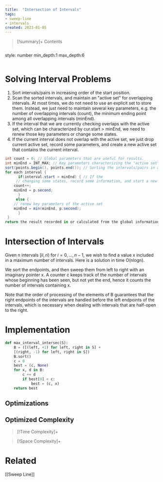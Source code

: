 ```yaml
---
title:  "Intersection of Intervals"
tags:
- sweep-line
- intervals
created: 2023-01-05
---
```


>[!summary]+ Contents
>```toc
style: number
min_depth:1
max_depth:6 
>```

# Solving Interval Problems
1. Sort intervals/pairs in increasing order of the start position.
2. Scan the sorted intervals, and maintain an "active set" for overlapping intervals. At most times, we do not need to use an explicit set to store them. Instead, we just need to maintain several key parameters, e.g. the number of overlapping intervals (count), the minimum ending point among all overlapping intervals (minEnd).
3. If the interval that we are currently checking overlaps with the active set, which can be characterized by cur.start > minEnd, we need to renew those key parameters or change some states.
4. If the current interval does not overlap with the active set, we just drop current active set, record some parameters, and create a new active set that contains the current interval.

```csharp
int count = 0; // Global parameters that are useful for results.
int minEnd = INT_MAX; // Key parameters characterizing the "active set" for overlapping intervals, e.g. the minimum ending point among all overlapping intervals.
sort(points.begin(), points.end()); // Sorting the intervals/pairs in ascending order of its starting point
for each interval {
      if(interval.start > minEnd) { // If the 
	 // changing some states, record some information, and start a new active set. 
	count++;
	minEnd = p.second;
      }
     else {
	// renew key parameters of the active set
	minEnd = min(minEnd, p.second);
      } 
 }
return the result recorded in or calculated from the global information;
```
# Intersection of Intervals
Given n intervals $[li,ri)$ for $i = 0,...,n − 1,$ we wish to find a value x included in a maximum number of intervals. Here is a solution in time O(nlogn). 

We sort the endpoints, and then sweep them from left to right with an imaginary pointer x. 
A counter c keeps track of the number of intervals whose beginning has been seen, but not yet the end, hence it counts the number of intervals containing x.

Note that the order of processing of the elements of B guarantees that the right endpoints of the intervals are handled before the left endpoints of the intervals, which is necessary when dealing with intervals that are half-open to the right.
# Implementation

```python
def max_interval_intersec(S):
	B = ([(left, +1) for left, right in S] +
	[(right, -1) for left, right in S]) 
	B.sort()
	c = 0
	best = (c, None) 
	for x, d in B:
		c += d
		if best[0] < c:
			best = (c, x) 
	return best
```

## Optimizations

## Optimized Complexity

>[!Time Complexity]+

>[!Space Complexity]+



# Related
[[Sweep Line]]

